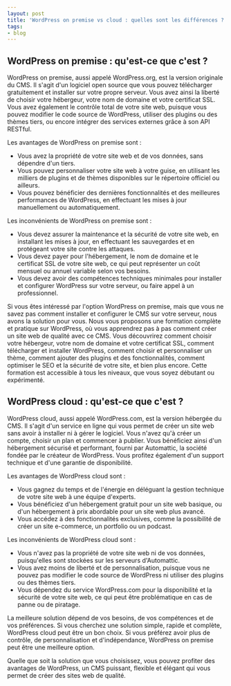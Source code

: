 ```yaml
---
layout: post
title: 'WordPress on premise vs cloud : quelles sont les différences ?'
tags:
- blog
---
```


## WordPress on premise : qu'est-ce que c'est ?

WordPress on premise, aussi appelé WordPress.org, est la version originale du CMS. Il s'agit d'un logiciel open source que vous pouvez télécharger gratuitement et installer sur votre propre serveur. Vous avez ainsi la liberté de choisir votre hébergeur, votre nom de domaine et votre certificat SSL. Vous avez également le contrôle total de votre site web, puisque vous pouvez modifier le code source de WordPress, utiliser des plugins ou des thèmes tiers, ou encore intégrer des services externes grâce à son API RESTful.

Les avantages de WordPress on premise sont :

- Vous avez la propriété de votre site web et de vos données, sans dépendre d'un tiers.
- Vous pouvez personnaliser votre site web à votre guise, en utilisant les milliers de plugins et de thèmes disponibles sur le répertoire officiel ou ailleurs.
- Vous pouvez bénéficier des dernières fonctionnalités et des meilleures performances de WordPress, en effectuant les mises à jour manuellement ou automatiquement.

Les inconvénients de WordPress on premise sont :

- Vous devez assurer la maintenance et la sécurité de votre site web, en installant les mises à jour, en effectuant les sauvegardes et en protégeant votre site contre les attaques.
- Vous devez payer pour l'hébergement, le nom de domaine et le certificat SSL de votre site web, ce qui peut représenter un coût mensuel ou annuel variable selon vos besoins.
- Vous devez avoir des compétences techniques minimales pour installer et configurer WordPress sur votre serveur, ou faire appel à un professionnel.

Si vous êtes intéressé par l'option WordPress on premise, mais que vous ne savez pas comment installer et configurer le CMS sur votre serveur, nous avons la solution pour vous. Nous vous proposons une formation complète et pratique sur WordPress, où vous apprendrez pas à pas comment créer un site web de qualité avec ce CMS. Vous découvrirez comment choisir votre hébergeur, votre nom de domaine et votre certificat SSL, comment télécharger et installer WordPress, comment choisir et personnaliser un thème, comment ajouter des plugins et des fonctionnalités, comment optimiser le SEO et la sécurité de votre site, et bien plus encore. Cette formation est accessible à tous les niveaux, que vous soyez débutant ou expérimenté.

## WordPress cloud : qu'est-ce que c'est ?

WordPress cloud, aussi appelé WordPress.com, est la version hébergée du CMS. Il s'agit d'un service en ligne qui vous permet de créer un site web sans avoir à installer ni à gérer le logiciel. Vous n'avez qu'à créer un compte, choisir un plan et commencer à publier. Vous bénéficiez ainsi d'un hébergement sécurisé et performant, fourni par Automattic, la société fondée par le créateur de WordPress. Vous profitez également d'un support technique et d'une garantie de disponibilité.

Les avantages de WordPress cloud sont :

- Vous gagnez du temps et de l'énergie en déléguant la gestion technique de votre site web à une équipe d'experts.
- Vous bénéficiez d'un hébergement gratuit pour un site web basique, ou d'un hébergement à prix abordable pour un site web plus avancé.
- Vous accédez à des fonctionnalités exclusives, comme la possibilité de créer un site e-commerce, un portfolio ou un podcast.

Les inconvénients de WordPress cloud sont :

- Vous n'avez pas la propriété de votre site web ni de vos données, puisqu'elles sont stockées sur les serveurs d'Automattic.
- Vous avez moins de liberté et de personnalisation, puisque vous ne pouvez pas modifier le code source de WordPress ni utiliser des plugins ou des thèmes tiers.
- Vous dépendez du service WordPress.com pour la disponibilité et la sécurité de votre site web, ce qui peut être problématique en cas de panne ou de piratage.

La meilleure solution dépend de vos besoins, de vos compétences et de vos préférences. Si vous cherchez une solution simple, rapide et complète, WordPress cloud peut être un bon choix. Si vous préférez avoir plus de contrôle, de personnalisation et d'indépendance, WordPress on premise peut être une meilleure option.

Quelle que soit la solution que vous choisissez, vous pouvez profiter des avantages de WordPress, un CMS puissant, flexible et élégant qui vous permet de créer des sites web de qualité.
